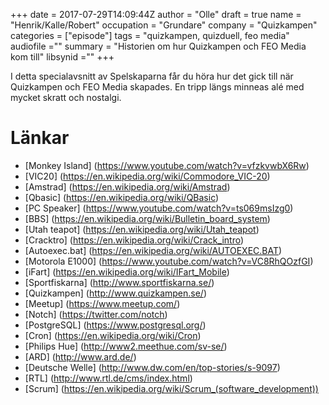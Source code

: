 +++
date = 2017-07-29T14:09:44Z
author = "Olle"
draft = true
name = "Henrik/Kalle/Robert"
occupation = "Grundare"
company = "Quizkampen"
categories = ["episode"]
tags = "quizkampen, quizduell, feo media"
audiofile =""
summary = "Historien om hur Quizkampen och FEO Media kom till"
libsynid =""
+++

I detta specialavsnitt av Spelskaparna får du höra hur det gick till när
Quizkampen och FEO Media skapades. En tripp längs minneas alé med mycket
skratt och nostalgi.

# Länkar
* [Monkey Island] (https://www.youtube.com/watch?v=vfzkvwbX6Rw)
* [VIC20] (https://en.wikipedia.org/wiki/Commodore_VIC-20)
* [Amstrad] (https://en.wikipedia.org/wiki/Amstrad)
* [Qbasic] (https://en.wikipedia.org/wiki/QBasic)
* [PC Speaker] (https://www.youtube.com/watch?v=ts069msIzg0)
* [BBS] (https://en.wikipedia.org/wiki/Bulletin_board_system)
* [Utah teapot] (https://en.wikipedia.org/wiki/Utah_teapot)
* [Cracktro] (https://en.wikipedia.org/wiki/Crack_intro)
* [Autoexec.bat] (https://en.wikipedia.org/wiki/AUTOEXEC.BAT)
* [Motorola E1000] (https://www.youtube.com/watch?v=VC8RhQOzfGI)
* [iFart] (https://en.wikipedia.org/wiki/IFart_Mobile)
* [Sportfiskarna] (http://www.sportfiskarna.se/)
* [Quizkampen] (http://www.quizkampen.se/)
* [Meetup] (https://www.meetup.com/)
* [Notch] (https://twitter.com/notch)
* [PostgreSQL] (https://www.postgresql.org/)
* [Cron] (https://en.wikipedia.org/wiki/Cron)
* [Philips Hue] (http://www2.meethue.com/sv-se/)
* [ARD] (http://www.ard.de/)
* [Deutsche Welle] (http://www.dw.com/en/top-stories/s-9097)
* [RTL] (http://www.rtl.de/cms/index.html)
* [Scrum] (https://en.wikipedia.org/wiki/Scrum_(software_development))


